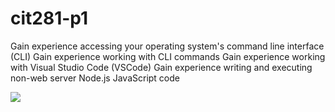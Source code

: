 # cit281-p1

Gain experience accessing your operating system's command line interface (CLI)
Gain experience working with CLI commands
Gain experience working with Visual Studio Code (VSCode)
Gain experience writing and executing non-web server Node.js JavaScript code


<img src = https://cdn.osxdaily.com/wp-content/uploads/2016/09/view-folder-tree-mac-command-line-2-610x479.jpg>
